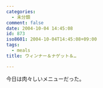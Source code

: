 ```yaml
---
categories:
  - 未分類
comment: false
date: 2004-10-04 14:45:08
id: 873
iso8601: 2004-10-04T14:45:08+09:00
tags:
  - meals
title: ウィンナー＆ナゲット＆…

---
```


<div class="entry-body">
  <p>今日は肉々しいメニューだった。</p>
</div>
